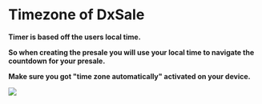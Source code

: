 # Timezone of DxSale

**Timer is based off the users local time.**

**So when creating the presale you will use your local time to navigate the countdown for your presale.**

**Make sure you got "time zone automatically" activated on your device.**

![](<../../.gitbook/assets/image (28) (1).png>)
